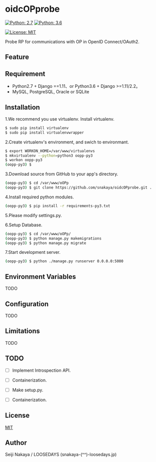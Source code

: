 # oidcOPprobe

[![Python: 2.7](https://img.shields.io/badge/Python-2.7-4584b6.svg?style=popout&logo=python)](https://www.python.org/)
[![Python: 3.6](https://img.shields.io/badge/Python-3.6-4584b6.svg?style=popout&logo=python)](https://www.python.org/)

[![License: MIT](https://img.shields.io/badge/License-MIT-a31f34.svg?style=popout)](https://raw.githubusercontent.com/snakaya/WebAuthn-PyRP/master/LICENSE)

Probe RP for communications with OP in OpenID Connect/OAuth2.

## Feature



## Requirement

- Python2.7 + Django ==1.11、or Python3.6 + Django >=1.11/2.2。
- MySQL, PostgreSQL, Oracle or SQLite

## Installation

1.We recommend you use virtualenv. Install virtualenv.

```bash
$ sudo pip install virtualenv
$ sudo pip install virtualenvwrapper
```

2.Create virtualenv's environment, and swich to environmant.

```bash
$ export WORKON_HOME=/var/www/virtualenvs
$ mkvirtualenv --python=python3 oopp-py3
$ workon oopp-py3
(oopp-py3) $
```

3.Download source from GitHub to your app's directory.

```bash
(oopp-py3) $ cd /var/www/oOPp
(oopp-py3) $ git clone https://github.com/snakaya/oidcOPprobe.git .
```

4.Install required python modules.

```bash
(oopp-py3) $ pip install -r requirements-py3.txt
```

5.Please modify settings.py.

6.Setup Database.

```bash
(oopp-py3) $ cd /var/www/oOPp/
(oopp-py3) $ python manage.py makemigrations
(oopp-py3) $ python manage.py migrate
```

7.Start development server.

```bash
(oopp-py3) $ python ./manage.py runserver 0.0.0.0:5000
```

## Environment Variables

TODO

## Configuration

TODO

## Limitations

TODO

## TODO

-[ ] Implement Introspection API.

-[ ] Containerization.

-[ ] Make setup.py.

-[ ] Containerization.


## License
[MIT](https://raw.githubusercontent.com/snakaya/WebAuthn-PyRP/master/LICENSE)

## Author

Seiji Nakaya / LOOSEDAYS (snakaya-(^^)-loosedays.jp)